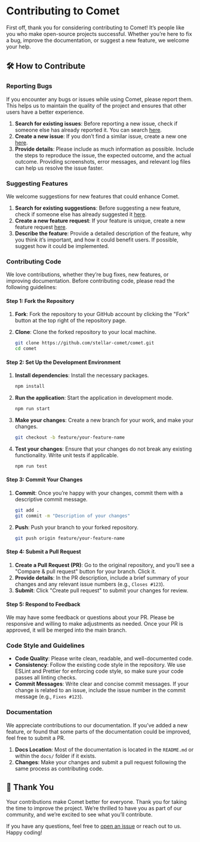 # Contributing to Comet

First off, thank you for considering contributing to Comet! It’s people like you who make open-source projects successful. Whether you’re here to fix a bug, improve the documentation, or suggest a new feature, we welcome your help.

## 🛠 How to Contribute

### Reporting Bugs

If you encounter any bugs or issues while using Comet, please report them. This helps us to maintain the quality of the project and ensures that other users have a better experience.

1. **Search for existing issues**: Before reporting a new issue, check if someone else has already reported it. You can search [here](https://github.com/stellar-comet/comet/issues).
2. **Create a new issue**: If you don’t find a similar issue, create a new one [here](https://github.com/stellar-comet/comet/issues/new).
3. **Provide details**: Please include as much information as possible. Include the steps to reproduce the issue, the expected outcome, and the actual outcome. Providing screenshots, error messages, and relevant log files can help us resolve the issue faster.

### Suggesting Features

We welcome suggestions for new features that could enhance Comet.

1. **Search for existing suggestions**: Before suggesting a new feature, check if someone else has already suggested it [here](https://github.com/stellar-comet/comet/issues).
2. **Create a new feature request**: If your feature is unique, create a new feature request [here](https://github.com/stellar-comet/comet/issues/new?template=feature_request.md).
3. **Describe the feature**: Provide a detailed description of the feature, why you think it’s important, and how it could benefit users. If possible, suggest how it could be implemented.

### Contributing Code

We love contributions, whether they’re bug fixes, new features, or improving documentation. Before contributing code, please read the following guidelines:

#### Step 1: Fork the Repository

1. **Fork**: Fork the repository to your GitHub account by clicking the "Fork" button at the top right of the repository page.
2. **Clone**: Clone the forked repository to your local machine.

   ```bash
   git clone https://github.com/stellar-comet/comet.git
   cd comet
   ```

#### Step 2: Set Up the Development Environment

1. **Install dependencies**: Install the necessary packages.

   ```bash
   npm install
   ```

2. **Run the application**: Start the application in development mode.

   ```bash
   npm run start
   ```

3. **Make your changes**: Create a new branch for your work, and make your changes.

   ```bash
   git checkout -b feature/your-feature-name
   ```

4. **Test your changes**: Ensure that your changes do not break any existing functionality. Write unit tests if applicable.

   ```bash
   npm run test
   ```

#### Step 3: Commit Your Changes

1. **Commit**: Once you’re happy with your changes, commit them with a descriptive commit message.

   ```bash
   git add .
   git commit -m "Description of your changes"
   ```

2. **Push**: Push your branch to your forked repository.

   ```bash
   git push origin feature/your-feature-name
   ```

#### Step 4: Submit a Pull Request

1. **Create a Pull Request (PR)**: Go to the original repository, and you’ll see a "Compare & pull request" button for your branch. Click it.
2. **Provide details**: In the PR description, include a brief summary of your changes and any relevant issue numbers (e.g., `Closes #123`).
3. **Submit**: Click "Create pull request" to submit your changes for review.

#### Step 5: Respond to Feedback

We may have some feedback or questions about your PR. Please be responsive and willing to make adjustments as needed. Once your PR is approved, it will be merged into the main branch.

### Code Style and Guidelines

- **Code Quality**: Please write clean, readable, and well-documented code.
- **Consistency**: Follow the existing code style in the repository. We use ESLint and Prettier for enforcing code style, so make sure your code passes all linting checks.
- **Commit Messages**: Write clear and concise commit messages. If your change is related to an issue, include the issue number in the commit message (e.g., `Fixes #123`).

### Documentation

We appreciate contributions to our documentation. If you’ve added a new feature, or found that some parts of the documentation could be improved, feel free to submit a PR.

1. **Docs Location**: Most of the documentation is located in the `README.md` or within the `docs/` folder if it exists.
2. **Changes**: Make your changes and submit a pull request following the same process as contributing code.

## 🌟 Thank You

Your contributions make Comet better for everyone. Thank you for taking the time to improve the project. We’re thrilled to have you as part of our community, and we’re excited to see what you’ll contribute.

If you have any questions, feel free to [open an issue](https://github.com/stellar-comet/comet/issues/new) or reach out to us. Happy coding!
